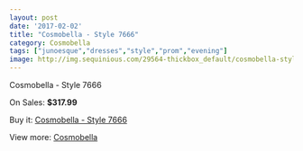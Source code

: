 ```yaml
---
layout: post
date: '2017-02-02'
title: "Cosmobella - Style 7666"
category: Cosmobella
tags: ["junoesque","dresses","style","prom","evening"]
image: http://img.sequinious.com/29564-thickbox_default/cosmobella-style-7666.jpg
---
```

Cosmobella - Style 7666

On Sales: **$317.99**
<a href="https://www.sequinious.com/cosmobella/827-cosmobella-style-7666.html"><amp-img layout="responsive" width="600" height="600" src="//img.sequinious.com/29564-thickbox_default/cosmobella-style-7666.jpg" alt="Cosmobella - Style 7666 0" /></a>
<a href="https://www.sequinious.com/cosmobella/827-cosmobella-style-7666.html"><amp-img layout="responsive" width="600" height="600" src="//img.sequinious.com/29566-thickbox_default/cosmobella-style-7666.jpg" alt="Cosmobella - Style 7666 1" /></a>
<a href="https://www.sequinious.com/cosmobella/827-cosmobella-style-7666.html"><amp-img layout="responsive" width="600" height="600" src="//img.sequinious.com/29565-thickbox_default/cosmobella-style-7666.jpg" alt="Cosmobella - Style 7666 2" /></a>

Buy it: [Cosmobella - Style 7666](https://www.sequinious.com/cosmobella/827-cosmobella-style-7666.html "Cosmobella - Style 7666")

View more: [Cosmobella](https://www.sequinious.com/19-cosmobella "Cosmobella")